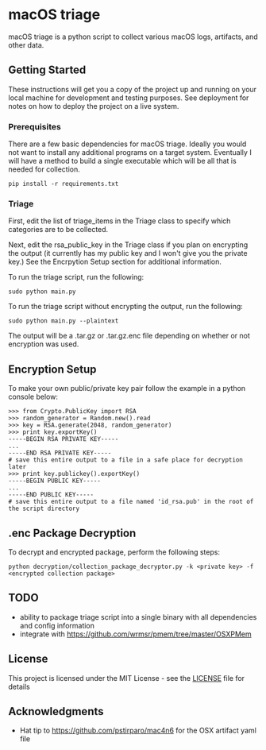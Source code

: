 # macOS triage

macOS triage is a python script to collect various macOS logs, artifacts, and other data.

## Getting Started

These instructions will get you a copy of the project up and running on your local machine for development and testing purposes. See deployment for notes on how to deploy the project on a live system.

### Prerequisites

There are a few basic dependencies for macOS triage. Ideally you would not want to install any additional programs on a target system. Eventually I will have a method to build a single executable which will be all that is needed for collection.

```
pip install -r requirements.txt
```

### Triage

First, edit the list of triage_items in the Triage class to specify which categories are to be collected.

Next, edit the rsa_public_key in the Triage class if you plan on encrypting the output (it currently has my public key and I won't give you the private key.) See the Encrpytion Setup section for additional information.

To run the triage script, run the following:

```
sudo python main.py
```

To run the triage script without encrypting the output, run the following:

```
sudo python main.py --plaintext
```

The output will be a .tar.gz or .tar.gz.enc file depending on whether or not encryption was used.

## Encryption Setup

To make your own public/private key pair follow the example in a python console below:

```
>>> from Crypto.PublicKey import RSA
>>> random_generator = Random.new().read
>>> key = RSA.generate(2048, random_generator)
>>> print key.exportKey()
-----BEGIN RSA PRIVATE KEY-----
...
-----END RSA PRIVATE KEY-----
# save this entire output to a file in a safe place for decryption later
>>> print key.publickey().exportKey()
-----BEGIN PUBLIC KEY-----
...
-----END PUBLIC KEY-----
# save this entire output to a file named 'id_rsa.pub' in the root of the script directory
```

## .enc Package Decryption

To decrypt and encrypted package, perform the following steps:

```
python decryption/collection_package_decryptor.py -k <private key> -f <encrypted collection package>
```

## TODO

* ability to package triage script into a single binary with all dependencies and config information
* integrate with https://github.com/wrmsr/pmem/tree/master/OSXPMem

## License

This project is licensed under the MIT License - see the [LICENSE](LICENSE) file for details

## Acknowledgments

* Hat tip to https://github.com/pstirparo/mac4n6 for the OSX artifact yaml file
